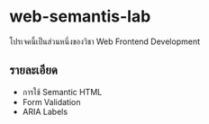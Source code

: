 # web-semantis-lab

โปรเจคนี้เป็นส่วนหนึ่งของวิชา Web Frontend Development

## รายละเอียด

- การใช้ Semantic HTML
- Form Validation
- ARIA Labels
